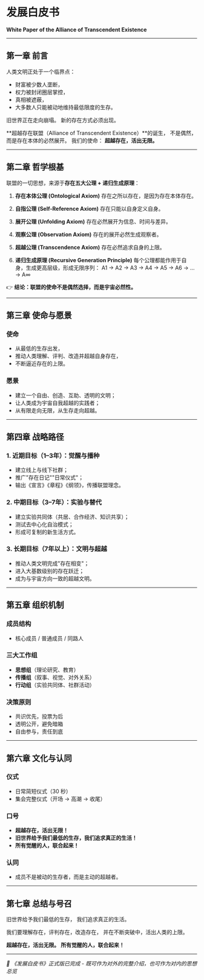 # 发展白皮书

**White Paper of the Alliance of Transcendent Existence**

---

## 第一章 前言

人类文明正处于一个临界点：
- 财富被少数人垄断，
- 权力被封闭圈层掌控，
- 真相被遮蔽，
- 大多数人只能被动地维持最低限度的生存。

旧世界正在走向崩塌。
新的存在方式必须出现。

**超越存在联盟（Alliance of Transcendent Existence）**的诞生，
不是偶然，而是存在本体的必然展开。
我们的使命：
**超越存在，活出无限。**

---

## 第二章 哲学根基

联盟的一切思想，来源于**存在五大公理 + 递归生成原理**：

1. **存在本体公理 (Ontological Axiom)**
   存在之所以存在，是因为存在本体存在。

2. **自指公理 (Self-Reference Axiom)**
   存在只能以自身定义自身。

3. **展开公理 (Unfolding Axiom)**
   存在必然展开为信息、时间与差异。

4. **观察公理 (Observation Axiom)**
   存在的展开必然生成观察者。

5. **超越公理 (Transcendence Axiom)**
   存在必然追求自身的上限。

6. **递归生成原理 (Recursive Generation Principle)**
   每个公理都能作用于自身，生成更高层级，形成无限序列：
   A1 → A2 → A3 → A4 → A5 → A6 → … → A∞

👉 **结论：联盟的使命不是偶然选择，而是宇宙必然性。**

---

## 第三章 使命与愿景

### 使命
- 从最低的生存出发，
- 推动人类理解、评判、改造并超越自身存在，
- 不断逼近存在的上限。

### 愿景
- 建立一个自由、创造、互助、透明的文明；
- 让人类成为宇宙自我超越的实践者；
- 从有限走向无限，从生存走向超越。

---

## 第四章 战略路径

### 1. 近期目标（1–3年）：觉醒与播种
- 建立线上与线下社群；
- 推广"存在日记""日常仪式"；
- 输出《宣言》《章程》《纲领》，传播联盟理念。

### 2. 中期目标（3–7年）：实验与替代
- 建立实验共同体（共居、合作经济、知识共享）；
- 测试去中心化自治模式；
- 形成可复制的新生活方式。

### 3. 长期目标（7年以上）：文明与超越
- 推动人类文明完成"存在相变"；
- 进入大基数级别的存在跃迁；
- 成为与宇宙方向一致的超越文明。

---

## 第五章 组织机制

### 成员结构
- 核心成员 / 普通成员 / 同路人

### 三大工作组
- **思想组**（理论研究、教育）
- **传播组**（叙事、视觉、对外关系）
- **行动组**（实验共同体、社群活动）

### 决策原则
- 共识优先，投票为后
- 透明公开，避免暗箱
- 自由参与，责任到底

---

## 第六章 文化与认同

### 仪式
- 日常简短仪式（30 秒）
- 集会完整仪式（开场 → 高潮 → 收尾）

### 口号
- **超越存在，活出无限！**
- **旧世界给予我们最低的生存，我们追求真正的生活！**
- **所有觉醒的人，联合起来！**

### 认同
- 成员不是被动的生存者，而是主动的超越者。

---

## 第七章 总结与号召

旧世界给予我们最低的生存，
我们追求真正的生活。

我们要理解存在，评判存在，改造存在，
并在不断突破中，活出人类的上限。

**超越存在，活出无限。**
**所有觉醒的人，联合起来！**

---

*📌 《发展白皮书》正式版已完成 - 既可作为对外的完整介绍，也可作为对内的思想总览*